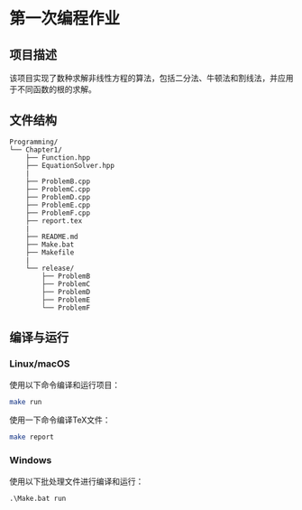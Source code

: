 # 第一次编程作业

## 项目描述
该项目实现了数种求解非线性方程的算法，包括二分法、牛顿法和割线法，并应用于不同函数的根的求解。

## 文件结构
```
Programming/
└── Chapter1/
    ├── Function.hpp
    ├── EquationSolver.hpp
    |
    ├── ProblemB.cpp
    ├── ProblemC.cpp
    ├── ProblemD.cpp
    ├── ProblemE.cpp
    ├── ProblemF.cpp
    ├── report.tex
    |
    ├── README.md
    ├── Make.bat
    ├── Makefile
    |
    └── release/      
        ├── ProblemB
        ├── ProblemC
        ├── ProblemD
        ├── ProblemE
        └── ProblemF 

```


## 编译与运行
### Linux/macOS
使用以下命令编译和运行项目：
```bash
make run
```

使用一下命令编译TeX文件：
```bash
make report
```

### Windows
使用以下批处理文件进行编译和运行：
```batch
.\Make.bat run
```



